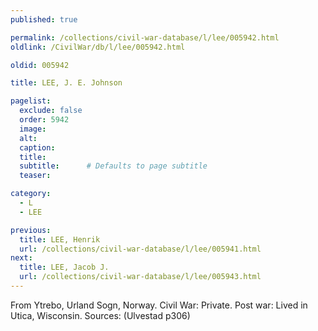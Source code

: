 ```yaml
---
published: true

permalink: /collections/civil-war-database/l/lee/005942.html
oldlink: /CivilWar/db/l/lee/005942.html

oldid: 005942

title: LEE, J. E. Johnson

pagelist:
  exclude: false
  order: 5942
  image: 
  alt:
  caption:
  title:
  subtitle:      # Defaults to page subtitle
  teaser:

category: 
  - L 
  - LEE

previous:
  title: LEE, Henrik
  url: /collections/civil-war-database/l/lee/005941.html  
next:
  title: LEE, Jacob J.
  url: /collections/civil-war-database/l/lee/005943.html   
---
```

From Ytrebo, Urland Sogn, Norway. Civil War: Private. Post war: Lived in Utica, Wisconsin. Sources: (Ulvestad p306)